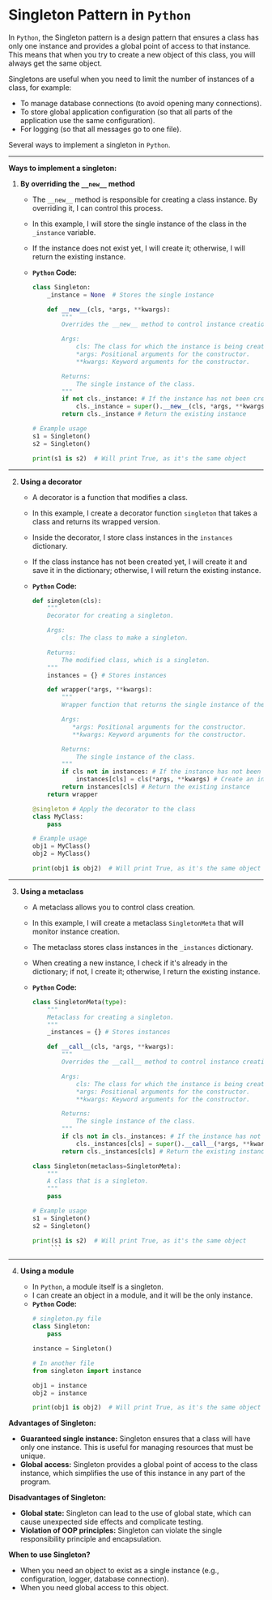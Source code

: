 # Singleton Pattern in `Python`

In `Python`, the Singleton pattern is a design pattern that ensures a class has only one instance and provides a global point of access to that instance. This means that when you try to create a new object of this class, you will always get the same object.

Singletons are useful when you need to limit the number of instances of a class, for example:

*   To manage database connections (to avoid opening many connections).
*   To store global application configuration (so that all parts of the application use the same configuration).
*   For logging (so that all messages go to one file).

Several ways to implement a singleton in `Python`.

<hr>

**Ways to implement a singleton:**

1.  **By overriding the `__new__` method**

    *   The `__new__` method is responsible for creating a class instance. By overriding it, I can control this process.
    *   In this example, I will store the single instance of the class in the `_instance` variable.
    *   If the instance does not exist yet, I will create it; otherwise, I will return the existing instance.
    *   **`Python` Code:**

        ```python
        class Singleton:
            _instance = None  # Stores the single instance

            def __new__(cls, *args, **kwargs):
                """
                Overrides the __new__ method to control instance creation.

                Args:
                    cls: The class for which the instance is being created.
                    *args: Positional arguments for the constructor.
                    **kwargs: Keyword arguments for the constructor.

                Returns:
                    The single instance of the class.
                """
                if not cls._instance: # If the instance has not been created yet
                    cls._instance = super().__new__(cls, *args, **kwargs) # Create a new instance
                return cls._instance # Return the existing instance

        # Example usage
        s1 = Singleton()
        s2 = Singleton()

        print(s1 is s2)  # Will print True, as it's the same object
        ```
<hr>

2.  **Using a decorator**

    *   A decorator is a function that modifies a class.
    *   In this example, I create a decorator function `singleton` that takes a class and returns its wrapped version.
    *   Inside the decorator, I store class instances in the `instances` dictionary.
    *   If the class instance has not been created yet, I will create it and save it in the dictionary; otherwise, I will return the existing instance.
    *   **`Python` Code:**

        ```python
        def singleton(cls):
            """
            Decorator for creating a singleton.

            Args:
                cls: The class to make a singleton.

            Returns:
                The modified class, which is a singleton.
            """
            instances = {} # Stores instances

            def wrapper(*args, **kwargs):
                """
                Wrapper function that returns the single instance of the class.

                Args:
                   *args: Positional arguments for the constructor.
                   **kwargs: Keyword arguments for the constructor.

                Returns:
                    The single instance of the class.
                """
                if cls not in instances: # If the instance has not been created yet
                    instances[cls] = cls(*args, **kwargs) # Create an instance and save it
                return instances[cls] # Return the existing instance
            return wrapper

        @singleton # Apply the decorator to the class
        class MyClass:
            pass

        # Example usage
        obj1 = MyClass()
        obj2 = MyClass()

        print(obj1 is obj2)  # Will print True, as it's the same object
        ```
<hr>

3.  **Using a metaclass**

    *   A metaclass allows you to control class creation.
    *   In this example, I will create a metaclass `SingletonMeta` that will monitor instance creation.
    *   The metaclass stores class instances in the `_instances` dictionary.
    *   When creating a new instance, I check if it's already in the dictionary; if not, I create it; otherwise, I return the existing instance.
    *   **`Python` Code:**

        ```python
        class SingletonMeta(type):
            """
            Metaclass for creating a singleton.
            """
            _instances = {} # Stores instances

            def __call__(cls, *args, **kwargs):
                """
                Overrides the __call__ method to control instance creation.

                Args:
                    cls: The class for which the instance is being created.
                    *args: Positional arguments for the constructor.
                    **kwargs: Keyword arguments for the constructor.

                Returns:
                    The single instance of the class.
                """
                if cls not in cls._instances: # If the instance has not been created yet
                    cls._instances[cls] = super().__call__(*args, **kwargs) # Create a new instance
                return cls._instances[cls] # Return the existing instance

        class Singleton(metaclass=SingletonMeta):
            """
            A class that is a singleton.
            """
            pass

        # Example usage
        s1 = Singleton()
        s2 = Singleton()

        print(s1 is s2)  # Will print True, as it's the same object
             ```
  <hr> 

4.  **Using a module**

    *   In `Python`, a module itself is a singleton.
    *   I can create an object in a module, and it will be the only instance.
    *   **`Python` Code:**
        ```python
        # singleton.py file
        class Singleton:
            pass

        instance = Singleton()
        ```
        ```python
        # In another file
        from singleton import instance

        obj1 = instance
        obj2 = instance

        print(obj1 is obj2)  # Will print True, as it's the same object
        ```

**Advantages of Singleton:**

*   **Guaranteed single instance:** Singleton ensures that a class will have only one instance. This is useful for managing resources that must be unique.
*   **Global access:** Singleton provides a global point of access to the class instance, which simplifies the use of this instance in any part of the program.

**Disadvantages of Singleton:**

*   **Global state:** Singleton can lead to the use of global state, which can cause unexpected side effects and complicate testing.
*   **Violation of OOP principles:** Singleton can violate the single responsibility principle and encapsulation.

**When to use Singleton?**

*   When you need an object to exist as a single instance (e.g., configuration, logger, database connection).
*   When you need global access to this object.
